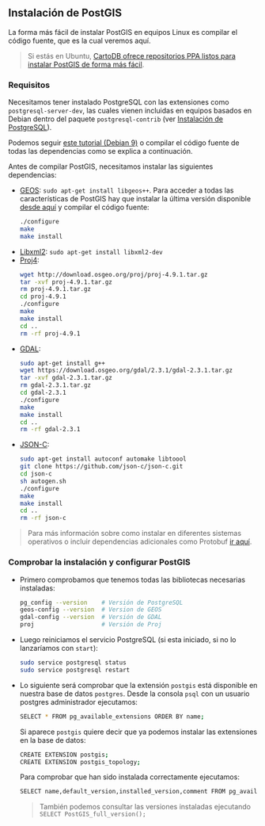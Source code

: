 ## Instalación de PostGIS
La forma más fácil de instalar PostGIS en equipos Linux es compilar el código fuente, que es la cual veremos aquí.

> Si estás en Ubuntu, [CartoDB ofrece repositorios PPA listos para instalar PostGIS de forma más fácil](http://cartodb.readthedocs.io/en/latest/install.html#postgresql).

### Requisitos
Necesitamos tener instalado PostgreSQL con las extensiones como `postgresql-server-dev`, las cuales vienen incluidas en equipos basados en Debian dentro del paquete `postgresql-contrib` (ver [Instalación de PostgreSQL](https://github.com/mondeja/fullstack/tree/master/backend/src/013-db/postgresql/install)).

Podemos seguir [este tutorial (Debian 9)](https://trac.osgeo.org/postgis/wiki/UsersWikiPostGIS24Debian9src) o compilar el código fuente de todas las dependencias como se explica a continuación.

Antes de compilar PostGIS, necesitamos instalar las siguientes dependencias:
- [GEOS](https://trac.osgeo.org/geos): `sudo apt-get install libgeos++`. Para acceder a todas las características de PostGIS hay que instalar la última versión disponible [desde aquí](https://trac.osgeo.org/geos/) y compilar el código fuente:
  ```bash
  ./configure
  make
  make install
  ```
- [Libxml2](http://xmlsoft.org/): `sudo apt-get install libxml2-dev`
- [Proj4](https://proj4.org/): 
  ```bash
  wget http://download.osgeo.org/proj/proj-4.9.1.tar.gz
  tar -xvf proj-4.9.1.tar.gz
  rm proj-4.9.1.tar.gz
  cd proj-4.9.1
  ./configure
  make
  make install
  cd ..
  rm -rf proj-4.9.1
  ```
- [GDAL](https://gdal.org/):
  ```bash
  sudo apt-get install g++
  wget https://download.osgeo.org/gdal/2.3.1/gdal-2.3.1.tar.gz
  tar -xvf gdal-2.3.1.tar.gz
  rm gdal-2.3.1.tar.gz
  cd gdal-2.3.1
  ./configure
  make
  make install
  cd ..
  rm -rf gdal-2.3.1
  ```
- [JSON-C](https://github.com/json-c/json-c):
  ```bash
  sudo apt-get install autoconf automake libtoool
  git clone https://github.com/json-c/json-c.git
  cd json-c
  sh autogen.sh
  ./configure
  make
  make install
  cd ..
  rm -rf json-c
  ```

> Para más información sobre como instalar en diferentes sistemas operativos o incluir dependencias adicionales como Protobuf [ir aquí](https://trac.osgeo.org/postgis/wiki/UsersWikiInstall).

### Comprobar la instalación y configurar PostGIS

- Primero comprobamos que tenemos todas las bibliotecas necesarias instaladas:
  ```bash
  pg_config --version    # Versión de PostgreSQL
  geos-config --version  # Version de GEOS
  gdal-config --version  # Versión de GDAL
  proj                   # Versión de Proj
  ```

- Luego reiniciamos el servicio PostgreSQL (si esta iniciado, si no lo lanzaríamos con `start`):
  ```bash
  sudo service postgresql status
  sudo service postgresql restart
  ```
- Lo siguiente será comprobar que la extensión `postgis` está disponible en nuestra base de datos `postgres`. Desde la consola `psql` con un usuario postgres administrador ejecutamos:
  ```bash
  SELECT * FROM pg_available_extensions ORDER BY name;
  ```
  Si aparece `postgis` quiere decir que ya podemos instalar las extensiones en la base de datos:
  ```bash
  CREATE EXTENSION postgis;
  CREATE EXTENSION postgis_topology;
  ```
  Para comprobar que han sido instalada correctamente ejecutamos:
  ```bash
  SELECT name,default_version,installed_version,comment FROM pg_available_extensions WHERE installed_version IS NOT NULL ORDER BY name;
  ```
  > También podemos consultar las versiones instaladas ejecutando `SELECT PostGIS_full_version();`
